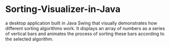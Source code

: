 # Sorting-Visualizer-in-Java
a desktop application built in Java Swing that visually demonstrates how different sorting algorithms work. It displays an array of numbers as a series of vertical bars and animates the process of sorting these bars according to the selected algorithm.
